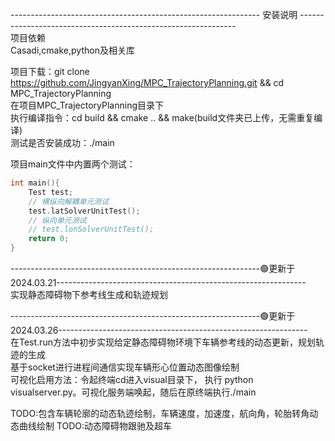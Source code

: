 --------------------------------------------------------------    安装说明    --------------------------------------------------------------<br>
项目依赖<br>
Casadi,cmake,python及相关库<br>

项目下载：git clone https://github.com/JingyanXing/MPC_TrajectoryPlanning.git && cd MPC_TrajectoryPlanning <br>
在项目MPC_TrajectoryPlanning目录下<br>
执行编译指令：cd build && cmake .. && make(build文件夹已上传，无需重复编译)<br>
测试是否安装成功：./main<br>

项目main文件中内置两个测试：<br>
```c++
int main(){
    Test test;
    // 横纵向解耦单元测试
    test.latSolverUnitTest();
    // 纵向单元测试
    // test.lonSolverUnitTest();
    return 0;
}
```
--------------------------------------------------------------🟢更新于2024.03.21--------------------------------------------------------------<br>
实现静态障碍物下参考线生成和轨迹规划<br>

--------------------------------------------------------------🟢更新于2024.03.26--------------------------------------------------------------<br>
在Test.run方法中初步实现给定静态障碍物环境下车辆参考线的动态更新，规划轨迹的生成<br>
基于socket进行进程间通信实现车辆形心位置动态图像绘制<br>
可视化启用方法：令起终端cd进入visual目录下， 执行 python visualserver.py。可视化服务端唤起，随后在原终端执行./main<br>

TODO:包含车辆轮廓的动态轨迹绘制，车辆速度，加速度，航向角，轮胎转角动态曲线绘制
TODO:动态障碍物跟驰及超车<br>
